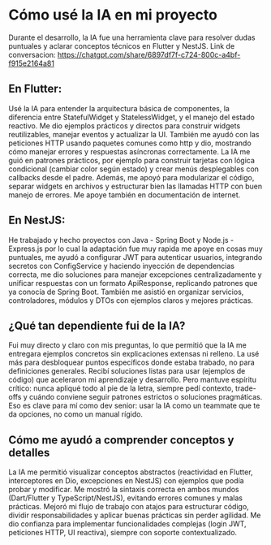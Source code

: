 # Cómo usé la IA en mi proyecto

Durante el desarrollo, la IA fue una herramienta clave para resolver dudas puntuales y aclarar conceptos técnicos en Flutter y NestJS.
Link de conversacion: https://chatgpt.com/share/6897df7f-c724-800c-a4bf-f915e2164a81

## En Flutter:
Usé la IA para entender la arquitectura básica de componentes, la diferencia entre StatefulWidget y StatelessWidget, y el manejo del estado reactivo. Me dio ejemplos prácticos y directos para construir widgets reutilizables, manejar eventos y actualizar la UI.
También me ayudó con las peticiones HTTP usando paquetes comunes como http y dio, mostrando cómo manejar errores y respuestas asíncronas correctamente.
La IA me guió en patrones prácticos, por ejemplo para construir tarjetas con lógica condicional (cambiar color según estado) y crear menús desplegables con callbacks desde el padre.
Además, me apoyó para modularizar el código, separar widgets en archivos y estructurar bien las llamadas HTTP con buen manejo de errores.
Me apoye también en documentación de internet.

## En NestJS:
He trabajado y hecho proyectos con Java - Spring Boot  y Node.js - Express.js por lo cual la adaptación fue muy rapida me apoye en cosas muy puntuales, me ayudó a configurar JWT para autenticar usuarios, integrando secretos con ConfigService y haciendo inyección de dependencias correcta, me dio soluciones para manejar excepciones centralizadamente y unificar respuestas con un formato ApiResponse<T>, replicando patrones que ya conocía de Spring Boot.
También me asistió en organizar servicios, controladores, módulos y DTOs con ejemplos claros y mejores prácticas.

## ¿Qué tan dependiente fui de la IA?

Fui muy directo y claro con mis preguntas, lo que permitió que la IA me entregara ejemplos concretos sin explicaciones extensas ni relleno.
La usé más para desbloquear puntos específicos donde estaba trabado, no para definiciones generales.
Recibí soluciones listas para usar (ejemplos de código) que aceleraron mi aprendizaje y desarrollo.
Pero mantuve espíritu crítico: nunca apliqué todo al pie de la letra, siempre pedí contexto, trade-offs y cuándo conviene seguir patrones estrictos o soluciones pragmáticas.
Eso es clave para mí como dev senior: usar la IA como un teammate que te da opciones, no como un manual rígido.

## Cómo me ayudó a comprender conceptos y detalles

La IA me permitió visualizar conceptos abstractos (reactividad en Flutter, interceptores en Dio, excepciones en NestJS) con ejemplos que podía probar y modificar.
Me mostró la sintaxis correcta en ambos mundos (Dart/Flutter y TypeScript/NestJS), evitando errores comunes y malas prácticas.
Mejoró mi flujo de trabajo con atajos para estructurar código, dividir responsabilidades y aplicar buenas prácticas sin perder agilidad.
Me dio confianza para implementar funcionalidades complejas (login JWT, peticiones HTTP, UI reactiva), siempre con soporte contextualizado.

